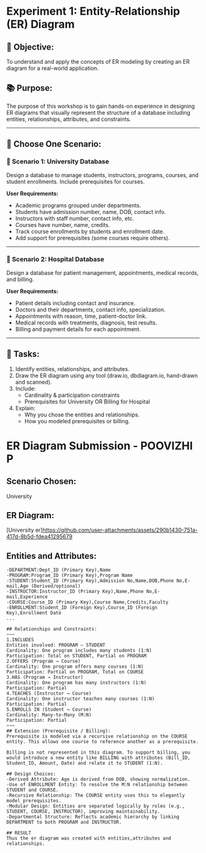 # Experiment 1: Entity-Relationship (ER) Diagram

## 🎯 Objective:
To understand and apply the concepts of ER modeling by creating an ER diagram for a real-world application.

## 📚 Purpose:
The purpose of this workshop is to gain hands-on experience in designing ER diagrams that visually represent the structure of a database including entities, relationships, attributes, and constraints.

---

## 🧪 Choose One Scenario:

### 🔹 Scenario 1: University Database
Design a database to manage students, instructors, programs, courses, and student enrollments. Include prerequisites for courses.

**User Requirements:**
- Academic programs grouped under departments.
- Students have admission number, name, DOB, contact info.
- Instructors with staff number, contact info, etc.
- Courses have number, name, credits.
- Track course enrollments by students and enrollment date.
- Add support for prerequisites (some courses require others).

---

### 🔹 Scenario 2: Hospital Database
Design a database for patient management, appointments, medical records, and billing.

**User Requirements:**
- Patient details including contact and insurance.
- Doctors and their departments, contact info, specialization.
- Appointments with reason, time, patient-doctor link.
- Medical records with treatments, diagnosis, test results.
- Billing and payment details for each appointment.

---

## 📝 Tasks:
1. Identify entities, relationships, and attributes.
2. Draw the ER diagram using any tool (draw.io, dbdiagram.io, hand-drawn and scanned).
3. Include:
   - Cardinality & participation constraints
   - Prerequisites for University OR Billing for Hospital
4. Explain:
   - Why you chose the entities and relationships.
   - How you modeled prerequisites or billing.

# ER Diagram Submission - POOVIZHI P

## Scenario Chosen:
University 

## ER Diagram:
[University er]https://github.com/user-attachments/assets/290b1430-751a-417d-8b5d-fdea41295679


## Entities and Attributes:
```
-DEPARTMENT:Dept_ID (Primary Key),Name
-PROGRAM:Program_ID (Primary Key),Program Name
-STUDENT:Student_ID (Primary Key),Admission No,Name,DOB,Phone No,E-mail,Age (Derived/optional)
-INSTRUCTOR:Instructor_ID (Primary Key),Name,Phone No,E-mail,Experience
-COURSE:Course_ID (Primary Key),Course Name,Credits,Faculty
-ENROLLMENT:Student_ID (Foreign Key),Course_ID (Foreign Key),Enrollment Date
...

## Relationships and Constraints:
~~~
1.INCLUDES
Entities involved: PROGRAM — STUDENT
Cardinality: One program includes many students (1:N)
Participation: Total on STUDENT, Partial on PROGRAM
2.OFFERS (Program → Course)
Cardinality: One program offers many courses (1:N)
Participation: Partial on PROGRAM, Total on COURSE
3.HAS (Program → Instructor)
Cardinality: One program has many instructors (1:N)
Participation: Partial
4.TEACHES (Instructor → Course)
Cardinality: One instructor teaches many courses (1:N)
Participation: Partial
5.ENROLLS IN (Student → Course)
Cardinality: Many-to-Many (M:N)
Participation: Partial
~~~
## Extension (Prerequisite / Billing):
Prerequisite is modeled via a recursive relationship on the COURSE entity. This allows one course to reference another as a prerequisite.

Billing is not represented in this diagram. To support billing, you would introduce a new entity like BILLING with attributes (Bill_ID, Student_ID, Amount, Date) and relate it to STUDENT (1:N).

## Design Choices:
-Derived Attribute: Age is derived from DOB, showing normalization.
-Use of ENROLLMENT Entity: To resolve the M:N relationship between STUDENT and COURSE.
-Recursive Relationship: The COURSE entity uses this to elegantly model prerequisites.
-Modular Design: Entities are separated logically by roles (e.g., STUDENT, COURSE, INSTRUCTOR), improving maintainability.
-Departmental Structure: Reflects academic hierarchy by linking DEPARTMENT to both PROGRAM and INSTRUCTOR.

## RESULT
Thus the er diagram was created with entities,attributes and relationships.
